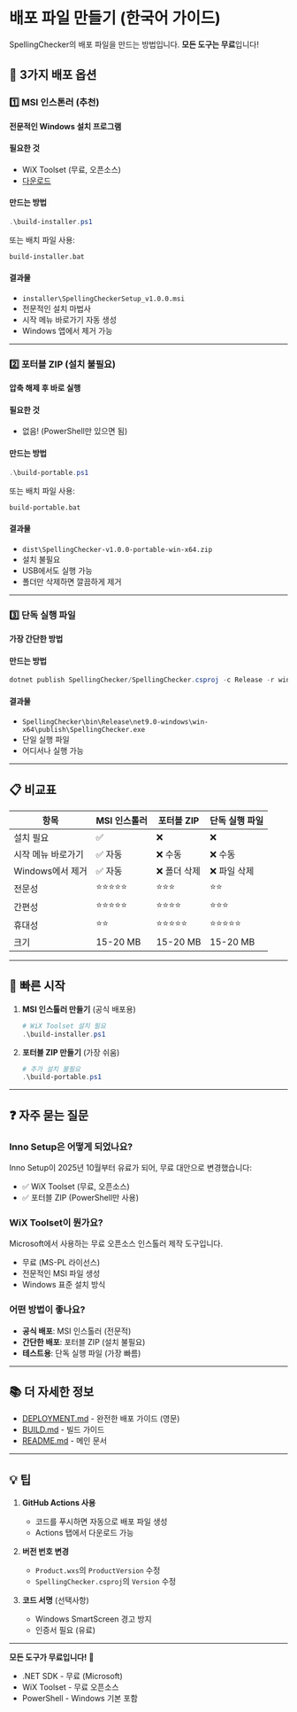 # 배포 파일 만들기 (한국어 가이드)

SpellingChecker의 배포 파일을 만드는 방법입니다. **모든 도구는 무료**입니다!

## 🎯 3가지 배포 옵션

### 1️⃣ MSI 인스톤러 (추천)

**전문적인 Windows 설치 프로그램**

#### 필요한 것
- WiX Toolset (무료, 오픈소스)
- [다운로드](https://wixtoolset.org/releases/)

#### 만드는 방법
```powershell
.\build-installer.ps1
```

또는 배치 파일 사용:
```cmd
build-installer.bat
```

#### 결과물
- `installer\SpellingCheckerSetup_v1.0.0.msi`
- 전문적인 설치 마법사
- 시작 메뉴 바로가기 자동 생성
- Windows 앱에서 제거 가능

---

### 2️⃣ 포터블 ZIP (설치 불필요)

**압축 해제 후 바로 실행**

#### 필요한 것
- 없음! (PowerShell만 있으면 됨)

#### 만드는 방법
```powershell
.\build-portable.ps1
```

또는 배치 파일 사용:
```cmd
build-portable.bat
```

#### 결과물
- `dist\SpellingChecker-v1.0.0-portable-win-x64.zip`
- 설치 불필요
- USB에서도 실행 가능
- 폴더만 삭제하면 깔끔하게 제거

---

### 3️⃣ 단독 실행 파일

**가장 간단한 방법**

#### 만드는 방법
```powershell
dotnet publish SpellingChecker/SpellingChecker.csproj -c Release -r win-x64 --self-contained -p:PublishSingleFile=true
```

#### 결과물
- `SpellingChecker\bin\Release\net9.0-windows\win-x64\publish\SpellingChecker.exe`
- 단일 실행 파일
- 어디서나 실행 가능

---

## 📋 비교표

| 항목 | MSI 인스톨러 | 포터블 ZIP | 단독 실행 파일 |
|------|-------------|-----------|---------------|
| 설치 필요 | ✅ | ❌ | ❌ |
| 시작 메뉴 바로가기 | ✅ 자동 | ❌ 수동 | ❌ 수동 |
| Windows에서 제거 | ✅ 자동 | ❌ 폴더 삭제 | ❌ 파일 삭제 |
| 전문성 | ⭐⭐⭐⭐⭐ | ⭐⭐⭐ | ⭐⭐ |
| 간편성 | ⭐⭐⭐⭐⭐ | ⭐⭐⭐⭐ | ⭐⭐⭐ |
| 휴대성 | ⭐⭐ | ⭐⭐⭐⭐⭐ | ⭐⭐⭐⭐⭐ |
| 크기 | 15-20 MB | 15-20 MB | 15-20 MB |

---

## 🚀 빠른 시작

1. **MSI 인스톨러 만들기** (공식 배포용)
   ```powershell
   # WiX Toolset 설치 필요
   .\build-installer.ps1
   ```

2. **포터블 ZIP 만들기** (가장 쉬움)
   ```powershell
   # 추가 설치 불필요
   .\build-portable.ps1
   ```

---

## ❓ 자주 묻는 질문

### Inno Setup은 어떻게 되었나요?

Inno Setup이 2025년 10월부터 유료가 되어, 무료 대안으로 변경했습니다:
- ✅ WiX Toolset (무료, 오픈소스)
- ✅ 포터블 ZIP (PowerShell만 사용)

### WiX Toolset이 뭔가요?

Microsoft에서 사용하는 무료 오픈소스 인스톨러 제작 도구입니다.
- 무료 (MS-PL 라이선스)
- 전문적인 MSI 파일 생성
- Windows 표준 설치 방식

### 어떤 방법이 좋나요?

- **공식 배포**: MSI 인스톨러 (전문적)
- **간단한 배포**: 포터블 ZIP (설치 불필요)
- **테스트용**: 단독 실행 파일 (가장 빠름)

---

## 📚 더 자세한 정보

- [DEPLOYMENT.md](DEPLOYMENT.md) - 완전한 배포 가이드 (영문)
- [BUILD.md](BUILD.md) - 빌드 가이드
- [README.md](README.md) - 메인 문서

---

## 💡 팁

1. **GitHub Actions 사용**
   - 코드를 푸시하면 자동으로 배포 파일 생성
   - Actions 탭에서 다운로드 가능

2. **버전 번호 변경**
   - `Product.wxs`의 `ProductVersion` 수정
   - `SpellingChecker.csproj`의 `Version` 수정

3. **코드 서명** (선택사항)
   - Windows SmartScreen 경고 방지
   - 인증서 필요 (유료)

---

**모든 도구가 무료입니다!** 🎉

- .NET SDK - 무료 (Microsoft)
- WiX Toolset - 무료 오픈소스
- PowerShell - Windows 기본 포함
